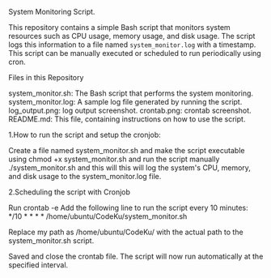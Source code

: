 System Monitoring Script.

This repository contains a simple Bash script that monitors system resources such as CPU usage, memory usage, and disk usage. The script logs this information to a file named `system_monitor.log` with a timestamp. This script can be manually executed or scheduled to run periodically using cron.

Files in this Repository

system_monitor.sh: The Bash script that performs the system monitoring.
system_monitor.log: A sample log file generated by running the script.
log_output.png: log output screenshot.
crontab.png: crontab screenshot.
README.md: This file, containing instructions on how to use the script.

1.How to run the script and setup the cronjob:

Create a file named system_monitor.sh and make the script executable using chmod +x system_monitor.sh and run the script manually
./system_monitor.sh and this will this will log the system's CPU, memory, and disk usage to the system_monitor.log file.

2.Scheduling the script with Cronjob

Run crontab -e
Add the following line to run the script every 10 minutes:
*/10 * * * * /home/ubuntu/CodeKu/system_monitor.sh

Replace my path as /home/ubuntu/CodeKu/ with the actual path to the system_monitor.sh script.

Saved and close the crontab file. The script will now run automatically at the specified interval.